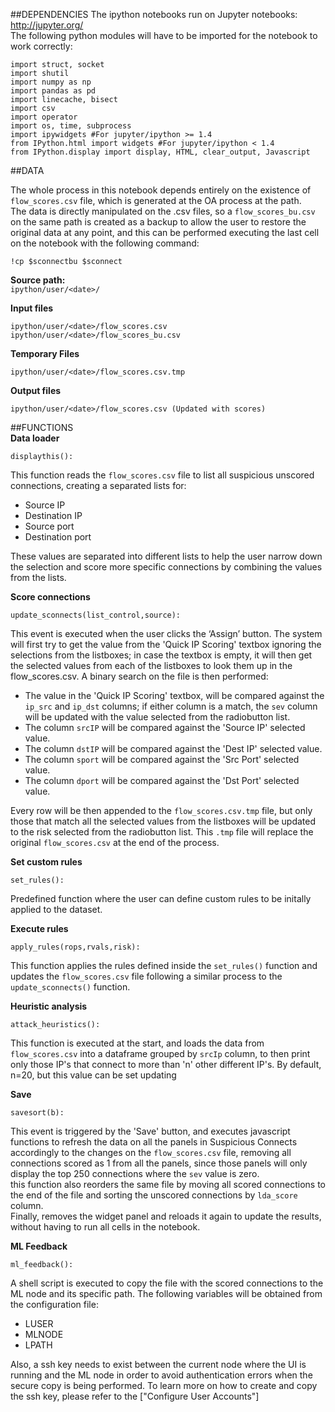 ##DEPENDENCIES
The ipython notebooks run on Jupyter notebooks: http://jupyter.org/  
The following python modules will have to be imported for the notebook to work correctly:  
```
import struct, socket
import shutil
import numpy as np
import pandas as pd
import linecache, bisect
import csv
import operator
import os, time, subprocess
import ipywidgets #For jupyter/ipython >= 1.4  
from IPython.html import widgets #For jupyter/ipython < 1.4  
from IPython.display import display, HTML, clear_output, Javascript   
```

##DATA  

The whole process in this notebook depends entirely on the existence of `flow_scores.csv` file, which is generated at the OA process at the path.  
The data is directly manipulated on the .csv files, so a `flow_scores_bu.csv` on the same path is created as a backup to allow the user to restore the original data at any point, 
and this can be performed executing the last cell on the notebook with the following command:  
```
!cp $sconnectbu $sconnect
```

**Source path:**   
`ipython/user/<date>/`  

**Input files**
```
ipython/user/<date>/flow_scores.csv  
ipython/user/<date>/flow_scores_bu.csv
```
**Temporary Files**
```
ipython/user/<date>/flow_scores.csv.tmp
```
**Output files**
```
ipython/user/<date>/flow_scores.csv (Updated with scores)
```

##FUNCTIONS  
**Data loader**
````
displaythis():
````
This function reads the `flow_scores.csv` file to list all suspicious unscored connections, creating a separated lists for:
- Source IP
- Destination IP
- Source port
- Destination port  

These values are separated into different lists to help the user narrow down the selection and score more specific connections by combining the values from the lists.   

**Score connections**
```` 
update_sconnects(list_control,source):
````  
This event is executed when the user clicks the ‘Assign’ button. The system will first try to get the value from the 'Quick IP Scoring' textbox ignoring the selections from the listboxes; in case the textbox is empty, it will then
 get the selected values from each of the listboxes to look them up in the flow_scores.csv. 
A binary search on the file is then performed:  
- The value in the 'Quick IP Scoring' textbox, will be compared against the `ip_src` and `ip_dst` columns; if either column is a match, the `sev` column will be updated with the value selected from the radiobutton list. 
- The column `srcIP` will be compared against the 'Source IP' selected value.  
- The column `dstIP` will be compared against the 'Dest IP' selected value. 
- The column `sport` will be compared against the 'Src Port' selected value.
- The column `dport` will be compared against the 'Dst Port' selected value.  

Every row will be then appended to the `flow_scores.csv.tmp` file, but only those that match all the selected values from the listboxes will be updated to the risk selected from the radiobutton list. This `.tmp` file will replace the original `flow_scores.csv` at the end of the process.   

**Set custom rules**
````
set_rules():
````
Predefined function where the user can define custom rules to be initally applied to the dataset.

**Execute rules**
````
apply_rules(rops,rvals,risk):
````
This function applies the rules defined inside the `set_rules()` function and
updates the `flow_scores.csv` file following a similar process to the `update_sconnects()` function.


**Heuristic analysis**
````
attack_heuristics():
````
This function is executed at the start, and loads the data from `flow_scores.csv` into a dataframe
grouped by `srcIp` column, to then print only those IP's that connect to more than 'n' other different IP's. By default, n=20, but this value can be set updating


**Save**  
```` 
savesort(b):
````
This event is triggered by the 'Save' button, and executes javascript functions to refresh the data on all the panels  in Suspicious Connects accordingly to the changes on the `flow_scores.csv` file, removing all connections scored as 1 from all the panels, since those panels will only display the top 250 connections where the `sev` value is zero.  
this function also reorders the same file by moving all scored connections to the end of the file and sorting
the unscored connections by `lda_score` column.    
Finally, removes the widget panel and reloads it again to update the results, without having to 
run all cells in the notebook.  
  
**ML Feedback**
````
ml_feedback():
````  
A shell script is executed to copy the file with the scored connections to the ML node and its specific path. 
The following variables will be obtained from the configuration file:  
- LUSER  
- MLNODE  
- LPATH  

Also, a ssh key needs to exist between the current node where the UI is running and the ML node in order to avoid authentication errors when the secure copy is being performed.
To learn more on how to create and copy the ssh key, please refer to the ["Configure User Accounts"]  
 